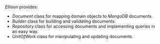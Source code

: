 _Ellison_ provides:
 *	_Document_ class for mapping domain objects to _MongoDB_ documents.
 *	_Builder_ class for building and validating documents.
 *	_Repository_ class for accessing documents and implementing queries in an easy way.
 *	_UnitOfWork_ class for manipulating and updating documents.
